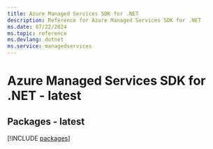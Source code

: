 ```yaml
---
title: Azure Managed Services SDK for .NET
description: Reference for Azure Managed Services SDK for .NET
ms.date: 07/22/2024
ms.topic: reference
ms.devlang: dotnet
ms.service: managedservices
---
```

# Azure Managed Services SDK for .NET - latest
## Packages - latest
[!INCLUDE [packages](managed-services-index.md)]